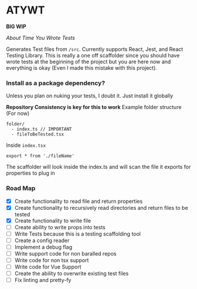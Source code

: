 # ATYWT

**BIG WIP**

_About Time You Wrote Tests_

Generates Test files from `/src`. Currently supports React, Jest, and React Testing Library. This is really a one off scaffolder since you should have wrote tests at the beginning of the project but you are here now and everything is okay (Even I made this mistake with this project).

### Install as a package dependency?

Unless you plan on nuking your tests, I doubt it. Just install it globally

**Repository Consistency is key for this to work**
Example folder structure (For now)

```
folder/
  - index.ts // IMPORTANT
  - fileToBeTested.tsx
```

Inside `index.tsx`

```
export * from './fileName'
```

The scaffolder will look inside the index.ts and will scan the file it exports for properties to plug in

### Road Map

- [x] Create functionality to read file and return properties
- [x] Create functionality to recursively read directories and return files to be tested
- [x] Create functionality to write file
- [ ] Create ability to write props into tests
- [ ] Write Tests because this is a testing scaffolding tool
- [ ] Create a config reader
- [ ] Implement a debug flag
- [ ] Write support code for non baralled repos
- [ ] Write code for non tsx support
- [ ] Write code for Vue Support
- [ ] Create the ability to overwrite existing test files
- [ ] Fix linting and pretty-fy
